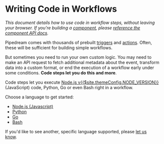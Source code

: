 # Writing Code in Workflows

_This document details how to use code in workflow steps, without leaving your browser. If you're building a [component](/components/), please [reference the component API docs](/components/api/)._

Pipedream comes with thousands of prebuilt [triggers](/workflows/steps/triggers/) and [actions](/components/actions/). Often, these will be sufficient for building simple workflows.

But sometimes you need to run your own custom logic. You may need to make an API request to fetch additional metadata about the event, transform  data into a custom format, or end the execution of a workflow early under some conditions. **Code steps let you do this and more**.

Code steps let you execute [Node.js v{{$site.themeConfig.NODE_VERSION}}](https://nodejs.org/) (JavaScript) code, Python, Go or even Bash right in a workflow.

Choose a language to get started:

* [Node.js (Javascript)](/code/nodejs)
* [Python](/code/python)
* [Go](/code/go)
* [Bash](/code/bash)

If you'd like to see another, specific language supported, please [let us know](https://pipedream.com/community).

<Footer />
